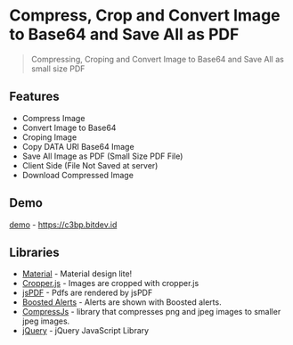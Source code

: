 # Compress, Crop and Convert Image to Base64 and Save All as PDF
> Compressing, Croping and Convert Image to Base64 and Save All as small size PDF

## Features
- Compress Image
- Convert Image to Base64
- Croping Image
- Copy DATA URI Base64 Image
- Save All Image as PDF (Small Size PDF File)
- Client Side (File Not Saved at server)
- Download Compressed Image

## Demo 
[demo] - https://c3bp.bitdev.id

## Libraries
- [Material] - Material design lite!
- [Cropper.js] - Images are cropped with cropper.js
- [jsPDF] - Pdfs are rendered by jsPDF
- [Boosted Alerts] - Alerts are shown with Boosted alerts.
- [CompressJs] - library that compresses png and jpeg images to smaller jpeg images.
- [jQuery] - jQuery JavaScript Library

 [demo]: <https://c3bp.bitdev.id>
 [Material]: <https://getmdl.io/>
 [Cropper.js]: <https://fengyuanchen.github.io/cropperjs/>
 [jsPDF]: <https://mrrio.github.io/jsPDF/>
 [Boosted Alerts]: <https://github.com/NotableApp/Alert/>
 [CompressJs]: <https://github.com/kayslay/CompressJs>
 [jQuery]: <https://releases.jquery.com/>
